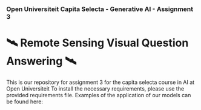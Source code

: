 ### Open Universiteit Capita Selecta - Generative AI - Assignment 3

# 🛰️ Remote Sensing Visual Question Answering 🛰️

This is our repository for assignment 3 for the capita selecta course in AI at Open Universiteit
To install the necessary requirements, please use the provided requirements file.
Examples of the application of our models can be found here: 
